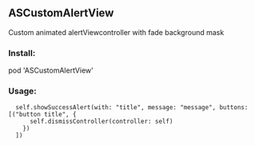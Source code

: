 ## ASCustomAlertView

Custom animated alertViewcontroller with fade background mask

### Install:

pod 'ASCustomAlertView'

### Usage:
~~~
  self.showSuccessAlert(with: "title", message: "message", buttons: [("button title", { 
      self.dismissController(controller: self) 
    })
  ])
